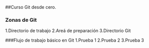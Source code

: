 ##Curso Git desde cero.

### Zonas de Git
1.Directorio de trabajo
2.Areá de preparación
3.Directorio Git

###Flujo de trabajo básico en Git
1.Prueba 1
2.Prueba 2
3.Prueba 3
